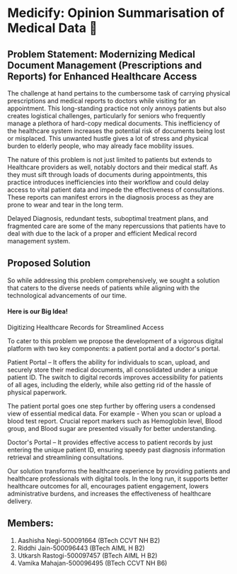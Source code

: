 # Medicify: Opinion Summarisation of Medical Data 💚

## Problem Statement: Modernizing Medical Document Management (Prescriptions and Reports) for Enhanced Healthcare Access
The challenge at hand pertains to the cumbersome task of carrying physical prescriptions and medical reports to doctors while visiting for an appointment. This long-standing practice not only annoys patients but also creates logistical challenges, particularly for seniors who frequently manage a plethora of hard-copy medical documents. This inefficiency of the healthcare system increases the potential risk of documents being lost or misplaced. This unwanted hustle gives a lot of stress and physical burden to elderly people, who may already face mobility issues. 

The nature of this problem is not just limited to patients but extends to Healthcare providers as well, notably doctors and their medical staff. As they must sift through loads of documents during appointments, this practice introduces inefficiencies into their workflow and could delay access to vital patient data and impede the effectiveness of consultations. These reports can manifest errors in the diagnosis process as they are prone to wear and tear in the long term.

Delayed Diagnosis, redundant tests, suboptimal treatment plans, and fragmented care are some of the many repercussions that patients have to deal with due to the lack of a proper and efficient Medical record management system.

## Proposed Solution
So while addressing this problem comprehensively, we sought a solution that caters to the diverse needs of patients while aligning with the technological advancements of our time.

#### Here is our Big Idea!

Digitizing Healthcare Records for Streamlined Access

To cater to this problem we propose the development of a vigorous digital platform with two key components: a patient portal and a doctor's portal.

Patient Portal – It offers the ability for individuals to scan, upload, and securely store their medical documents, all consolidated under a unique patient ID. The switch to digital records improves accessibility for patients of all ages, including the elderly, while also getting rid of the hassle of physical paperwork.

The patient portal goes one step further by offering users a condensed view of essential medical data. For example - When you scan or upload a blood test report. Crucial report markers such as Hemoglobin level, Blood group, and Blood sugar are presented visually for better understanding.

Doctor's Portal – It provides effective access to patient records by just entering the unique patient ID, ensuring speedy past diagnosis information retrieval and streamlining consultations. 

Our solution transforms the healthcare experience by providing patients and healthcare professionals with digital tools. In the long run, it supports better healthcare outcomes for all, encourages patient engagement, lowers administrative burdens, and increases the effectiveness of healthcare delivery.



## Members:
1. Aashisha Negi-500091664 (BTech CCVT NH B2)
2. Riddhi Jain-500096443 (BTech AIML H B2)
3. Utkarsh Rastogi-500097457 (BTech AIML H B2)
4. Vamika Mahajan-500096495 (BTech CCVT NH B6)
